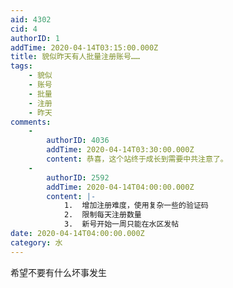 ```yaml
---
aid: 4302
cid: 4
authorID: 1
addTime: 2020-04-14T03:15:00.000Z
title: 貌似昨天有人批量注册账号……
tags:
    - 貌似
    - 账号
    - 批量
    - 注册
    - 昨天
comments:
    -
        authorID: 4036
        addTime: 2020-04-14T03:30:00.000Z
        content: 恭喜，这个站终于成长到需要中共注意了。
    -
        authorID: 2592
        addTime: 2020-04-14T04:00:00.000Z
        content: |-
            1.  增加注册难度，使用复杂一些的验证码
            2.  限制每天注册数量
            3.  新号开始一周只能在水区发帖
date: 2020-04-14T04:00:00.000Z
category: 水
---
```


希望不要有什么坏事发生
